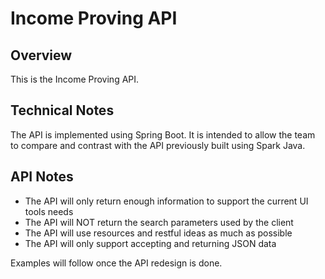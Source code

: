 Income Proving API
=

Overview
-

This is the Income Proving API.

Technical Notes
-

The API is implemented using Spring Boot.  It is intended to allow the team to compare and contrast with
the API previously built using Spark Java.

API Notes
-
* The API will only return enough information to support the current UI tools needs
* The API will NOT return the search parameters used by the client
* The API will use resources and restful ideas as much as possible
* The API will only support accepting and returning JSON data

Examples will follow once the API redesign is done.
